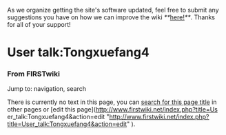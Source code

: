 As we organize getting the site's software updated, feel free to submit any
suggestions you have on how we can improve the wiki
_**_[here!](/index.php/User:Hallry/Suggestions "User:Hallry/Suggestions"
)_**_. Thanks for all of your support!

# User talk:Tongxuefang4

### From FIRSTwiki

Jump to: navigation, search

There is currently no text in this page, you can [search for this page
title](/index.php/Special:Search/Tongxuefang4 "Special:Search/Tongxuefang4" )
in other pages or [edit this page](http://www.firstwiki.net/index.php?title=Us
er_talk:Tongxuefang4&action=edit
"http://www.firstwiki.net/index.php?title=User_talk:Tongxuefang4&action=edit"
).

